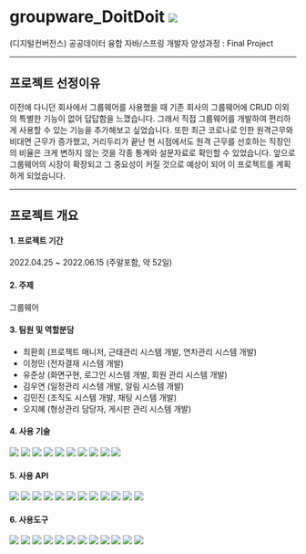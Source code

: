 # groupware_DoitDoit <a href="https://hits.seeyoufarm.com"><img src="https://hits.seeyoufarm.com/api/count/incr/badge.svg?url=https%3A%2F%2Fgithub.com%2Fohohoh555%2Fgroupware_DoitDoit&count_bg=%2379C83D&title_bg=%23555555&icon=&icon_color=%23E7E7E7&title=hits&edge_flat=false"/></a>

(디지털컨버전스) 공공데이터 융합 자바/스프링 개발자 양성과정 : Final Project 

------------
## 프로젝트 선정이유 
 이전에 다니던 회사에서 그룹웨어를 사용했을 때 기존 회사의 그룹웨어에 CRUD 이외의 특별한 기능이 없어 답답함을 느꼈습니다. 그래서 직접 그룹웨어를 개발하여 편리하게 사용할 수 있는 기능을 추가해보고 싶었습니다. 
  또한 최근 코로나로 인한 원격근무와 비대면 근무가 증가했고, 거리두리가 끝난 현 시점에서도 원격 근무를 선호하는 직장인의 비율은 크게 변하지 않는 것을 각종 통계와 설문자료로 확인할 수 있었습니다.  앞으로 그룹웨어의 시장이 확장되고 그  중요성이 커질 것으로 예상이 되어 이 프로젝트를 계획하게 되었습니다. 
 
 ------------
## 프로젝트 개요
#### 1. 프로젝트 기간 
2022.04.25 ~ 2022.06.15 (주말포함, 약 52일) 

#### 2. 주제 
그룹웨어 

#### 3. 팀원 및 역할분담 
   -  최환희 (프로젝트 매니저, 근태관리 시스템 개발,  연차관리 시스템 개발) 
   -  이정민 (전자결재 시스템 개발)
   -  유준상 (화면구현, 로그인 시스템 개발, 회원 관리 시스템 개발)
   -  김우연 (일정관리 시스템 개발, 알림 시스템 개발)
   -  김민진 (조직도 시스템 개발, 채팅 시스템 개발)
   -  오지혜 (형상관리 담당자, 게시판 관리 시스템 개발) 

#### 4. 사용 기술
<img src="https://img.shields.io/badge/MyBatis-D6180B?style=flat&logo=#D6180B&logoColor=white">
<img src="https://img.shields.io/badge/JAVA-FFDD00?style=flat&logo=Buy Me A Coffee&logoColor=white">
<img src="https://img.shields.io/badge/Spring-6DB33F?style=flat&logo=Spring&logoColor=white">
<img src="https://img.shields.io/badge/Spring Security-6DB33F?style=flat&logo=Spring Security&logoColor=white">
<img src="https://img.shields.io/badge/JavaScript-F7DF1E?style=flat&logo=JavaScript&logoColor=white">

<img src="https://img.shields.io/badge/jQuery-0769AD?style=flate&logo=jQuery&logoColor=white">
<img src="https://img.shields.io/badge/Bootstrap-7952B3?style=flat&logo=Bootstrap&logoColor=white">
<img src="https://img.shields.io/badge/JSON-000000?style=flate&logo=JSON&logoColor=white">
<img src="https://img.shields.io/badge/Gson-000000?style=flat&logo=JSON&logoColor=white">
<img src="https://img.shields.io/badge/Jsoup-343A40?style=flat&logo=Forestry&logoColor=white">

#### 5. 사용 API
<img src="https://img.shields.io/badge/FullCalendar-4285F4?style=flat&logo=Google Calendar&logoColor=white">
<img src="https://img.shields.io/badge/WebSocket-07C160?style=flat&logo=WeChat&logoColor=white">
<img src="https://img.shields.io/badge/DateTimePicker-FFD400?style=flat&logo=TV Time&logoColor=white">
<img src="https://img.shields.io/badge/STOMP-FF4785?style=flat&logo=Storybook&logoColor=white">
<img src="https://img.shields.io/badge/jsTree-39E09B?style=flat&logo=Gumtree&logoColor=white">
<img src="https://img.shields.io/badge/HTML Drag and Drop API-E34F26?style=flat&logo=HTML5&logoColor=white">
<img src="https://img.shields.io/badge/CoolSMS-1A73E8?style=flat&logo=Google Messages&logoColor=white">
<img src="https://img.shields.io/badge/html2pdf-8CA1AF?style=flat&logo=Read the Docs&logoColor=white">
<img src="https://img.shields.io/badge/Signature Pad-000000?style=flat&logo=Spring&logoColor=white">
<img src="https://img.shields.io/badge/Datatables-FAFAFA?style=flat&logo=Telegraph&logoColor=white">
<img src="https://img.shields.io/badge/Elasticsearch-005571?style=flat&logo=Elasticsearch&logoColor=white">
<img src="https://img.shields.io/badge/CKEditor 4-0287D0?style=flat&logo=CKEditor 4&logoColor=white">

#### 6. 사용도구 
<img src="https://img.shields.io/badge/Maven-FFAD00?style=flat&logo=FamPay&logoColor=white">
<img src="https://img.shields.io/badge/Apache Tomcat-F8DC75?style=flat&logo=Apache Tomcat&logoColor=white">
<img src="https://img.shields.io/badge/Eclipse-2C2255?style=flat&logo=Eclipse IDE&logoColor=white">
<img src="https://img.shields.io/badge/Oracle-F80000?style=flat&logo=Oracle&logoColor=white">
<img src="https://img.shields.io/badge/Git-F05032?style=flat&logo=Git&logoColor=white">

<img src="https://img.shields.io/badge/GitHub-181717?style=flat&logo=GitHub&logoColor=white">
<img src="https://img.shields.io/badge/Microsoft PowerPoint-B7472A?style=flat&logo=Microsoft PowerPoint&logoColor=white">
<img src="https://img.shields.io/badge/Microsoft Word-2B579A?style=flat&logo=Microsoft Word&logoColor=white">
<img src="https://img.shields.io/badge/Notion-000000?style=flat&logo=Notion&logoColor=white">
<img src="https://img.shields.io/badge/eDrawMax-F16521?style=flat&logo=Etsy&logoColor=white">
<img src="https://img.shields.io/badge/ERDCloud-3CAFCE?style=flat&logo=Moleculer&logoColor=white">
<img src="https://img.shields.io/badge/Google Chrome-4285F4?style=flat&logo=Google Chrome&logoColor=white">
